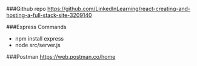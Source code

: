 ###Github repo
https://github.com/LinkedInLearning/react-creating-and-hosting-a-full-stack-site-3209140

###Express Commands
- npm install express
- node src/server.js

###Postman
https://web.postman.co/home
